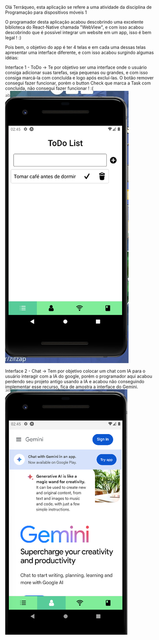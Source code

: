 Olá Terráqueo, esta aplicação se refere a uma atividade da disciplina de Programação para dispositivos móveis 1

O programador desta aplicação acabou descobrindo uma excelente biblioteca do React-Native chamada "WebView", e com isso acabou descobrindo que é possível integrar um website em um app, isso é bem legal ! :)

Pois bem, o objetivo do app é ter 4 telas e em cada uma dessas telas apresentar uma interface diferente, e com isso acabou surgindo algumas idéias:

Interface 1 - ToDo -> Te por objetivo ser uma interface onde o usuário consiga adicionar suas tarefas, seja pequenas ou grandes, e com isso consiga marcá-la com concluída e logo após excluí-las. O botão remover consegui fazer funcionar, porém o button Check que marca a Task com concluída, não consegui fazer funcionar ! :(
![alt text](image-1.png)

Interface 2 - Chat -> Tem por objetivo colocar um chat com IA para o usuário interagir com a IA do google, porém o programador aqui acabou perdendo seu projeto antigo usando a IA e acabou não conseguindo implementar esse recurso, fica de amostra a interface do Gemini.
![alt text](image.png)
